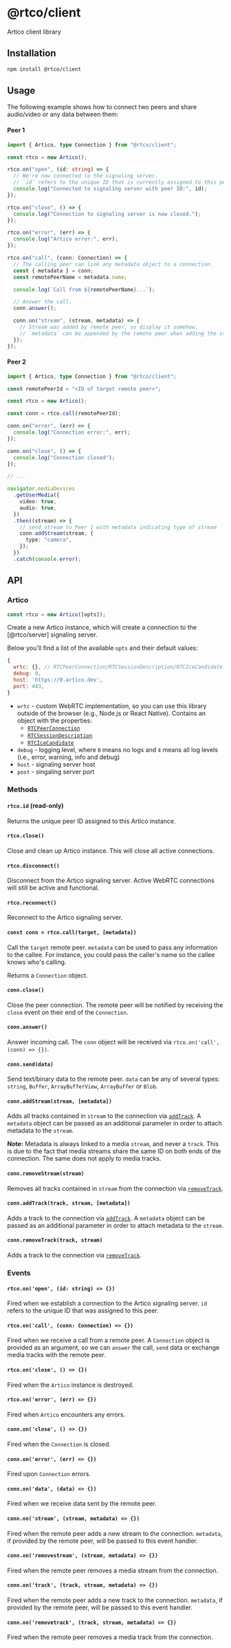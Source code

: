 # @rtco/client

Artico client library

## Installation

```bash
npm install @rtco/client
```

## Usage

The following example shows how to connect two peers and share audio/video or any data between them:

#### Peer 1

```ts
import { Artico, type Connection } from "@rtco/client";

const rtco = new Artico();

rtco.on("open", (id: string) => {
  // We're now connected to the signaling server.
  // `id` refers to the unique ID that is currently assigned to this peer, so remote peers can connect to us.
  console.log("Connected to signaling server with peer ID:", id);
});

rtco.on("close", () => {
  console.log("Connection to signaling server is now closed.");
});

rtco.on("error", (err) => {
  console.log("Artico error:", err);
});

rtco.on("call", (conn: Connection) => {
  // The calling peer can link any metadata object to a connection.
  const { metadata } = conn;
  const remotePeerName = metadata.name;

  console.log(`Call from ${remotePeerName}...`);

  // Answer the call.
  conn.answer();

  conn.on("stream", (stream, metadata) => {
    // Stream was added by remote peer, so display it somehow.
    // `metadata` can be appended by the remote peer when adding the stream.
  });
});
```

#### Peer 2

```ts
import { Artico, type Connection } from "@rtco/client";

const remotePeerId = "<ID of target remote peer>";

const rtco = new Artico();

const conn = rtco.call(remotePeerId);

conn.on("error", (err) => {
  console.log("Connection error:", err);
});

conn.on("close", () => {
  console.log("Connection closed");
});

// ...

navigator.mediaDevices
  .getUserMedia({
    video: true,
    audio: true,
  })
  .then((stream) => {
    // send stream to Peer 1 with metadata indicating type of stream
    conn.addStream(stream, {
      type: "camera",
    });
  })
  .catch(console.error);
```

## API

### Artico

```js
const rtco = new Artico([opts]);
```

Create a new Artico instance, which will create a connection to the [@rtco/server] signaling server.

Below you'll find a list of the available `opts` and their default values:

```js
{
  wrtc: {}, // RTCPeerConnection/RTCSessionDescription/RTCIceCandidate
  debug: 0,
  host: 'https://0.artico.dev',
  port: 443,
}
```

- `wrtc` - custom WebRTC implementation, so you can use this library outside of the browser (e.g., Node.js or React Native). Contains an object with the properties:
  - [`RTCPeerConnection`](https://developer.mozilla.org/en-US/docs/Web/API/RTCPeerConnection)
  - [`RTCSessionDescription`](https://developer.mozilla.org/en-US/docs/Web/API/RTCSessionDescription)
  - [`RTCIceCandidate`](https://developer.mozilla.org/en-US/docs/Web/API/RTCIceCandidate)
- `debug` - logging level, where `0` means no logs and `4` means all log levels (i.e., error, warning, info and debug)
- `host` - signaling server host
- `post` - singaling server port

### Methods

#### `rtco.id` (read-only)

Returns the unique peer ID assigned to this Artico instance.

#### `rtco.close()`

Close and clean up Artico instance. This will close all active connections.

#### `rtco.disconnect()`

Disconnect from the Artico signaling server. Active WebRTC connections will still be active and functional.

#### `rtco.reconnect()`

Reconnect to the Artico signaling server.

#### `const conn = rtco.call(target, [metadata])`

Call the `target` remote peer. `metadata` can be used to pass any information to the callee.
For instance, you could pass the caller's name so the callee knows who's calling.

Returns a `Connection` object.

#### `conn.close()`

Close the peer connection. The remote peer will be notified by receiving the `close` event on their end of the `Connection`.

#### `conn.answer()`

Answer incoming call. The `conn` object will be received via `rtco.on('call', (conn) => {})`.

#### `conn.send(data)`

Send text/binary data to the remote peer. `data` can be any of several types: `string`, `Buffer`, `ArrayBufferView`, `ArrayBuffer` or `Blob`.

#### `conn.addStream(stream, [metadata])`

Adds all tracks contained in `stream` to the connection via [`addTrack`](https://developer.mozilla.org/en-US/docs/Web/API/RTCPeerConnection/addTrack).
A `metadata` object can be passed as an additional parameter in order to attach metadata to the `stream`.

**Note:** Metadata is always linked to a media `stream`, and never a `track`. This is due to the fact that media streams share the same ID on both ends of the connection. The same does not apply to media tracks.

#### `conn.removeStream(stream)`

Removes all tracks contained in `stream` from the connection via [`removeTrack`](https://developer.mozilla.org/en-US/docs/Web/API/RTCPeerConnection/removeTrack).

#### `conn.addTrack(track, stream, [metadata])`

Adds a track to the connection via [`addTrack`](https://developer.mozilla.org/en-US/docs/Web/API/RTCPeerConnection/addTrack).
A `metadata` object can be passed as an additional parameter in order to attach metadata to the `stream`.

#### `conn.removeTrack(track, stream)`

Adds a track to the connection via [`removeTrack`](https://developer.mozilla.org/en-US/docs/Web/API/RTCPeerConnection/removeTrack).

### Events

#### `rtco.on('open', (id: string) => {})`

Fired when we establish a connection to the Artico signaling server.
`id` refers to the unique ID that was assigned to this peer.

#### `rtco.on('call', (conn: Connection) => {})`

Fired when we receive a call from a remote peer. A `Connection` object is provided as an argument, so we can `answer` the call, `send` data or exchange media tracks with the remote peer.

#### `rtco.on('close', () => {})`

Fired when the `Artico` instance is destroyed.

#### `rtco.on('error', (err) => {})`

Fired when `Artico` encounters any errors.

#### `conn.on('close', () => {})`

Fired when the `Connection` is closed.

#### `conn.on('error', (err) => {})`

Fired upon `Connection` errors.

#### `conn.on('data', (data) => {})`

Fired when we receive data sent by the remote peer.

#### `conn.on('stream', (stream, metadata) => {})`

Fired when the remote peer adds a new stream to the connection.
`metadata`, if provided by the remote peer, will be passed to this event handler.

#### `conn.on('removestream', (stream, metadata) => {})`

Fired when the remote peer removes a media stream from the connection.

#### `conn.on('track', (track, stream, metadata) => {})`

Fired when the remote peer adds a new track to the connection.
`metadata`, if provided by the remote peer, will be passed to this event handler.

#### `conn.on('removetrack', (track, stream, metadata) => {})`

Fired when the remote peer removes a media track from the connection.

